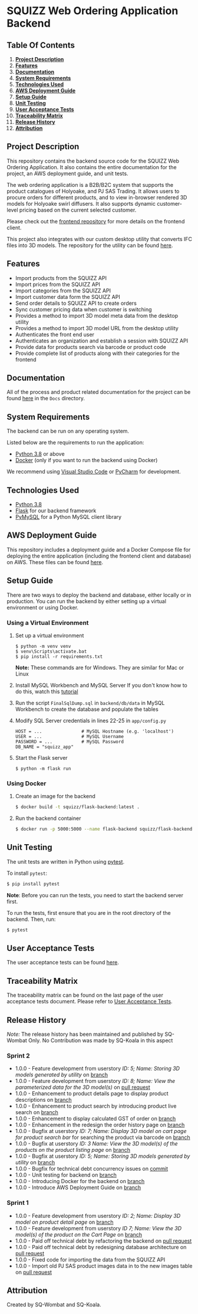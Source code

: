 # SQUIZZ Web Ordering Application Backend

## Table Of Contents
1. **[Project Description](#Project-Description)**
2. **[Features](#Features)**
3. **[Documentation](#Documentation)**
4. **[System Requirements](#System-Requirements)**
5. **[Technologies Used](#Technologies-Used)**
6. **[AWS Deployment Guide](#AWS-Deployment-Guide)**
7. **[Setup Guide](#Setup-Guide)**
8. **[Unit Testing](#Unit-Testing)**
9. **[User Acceptance Tests](#User-Acceptance-Tests)**
10. **[Traceability Matrix](#Traceability-Matrix)**
11. **[Release History](#Release-History)**
12. **[Attribution](#Attribution)**

## Project Description
This repository contains the backend source code for the SQUIZZ Web Ordering Application. It also contains the entire documentation for the project, an AWS deployment guide, and unit tests.

The web ordering application is a B2B/B2C system that supports the product catalogues of Holyoake, and PJ SAS Trading. It allows users to procure orders for different products, and to view in-browser rendered 3D models for Holyoake swirl diffusers. It also supports dynamic customer-level pricing based on the current selected customer.

Please check out the [frontend repository](https://github.com/ansabkhaliq/frontend) for more details on the frontend client.

This project also integrates with our custom desktop utility that converts IFC files into 3D models. The repository for the utility can be found [here](https://github.com/ansabkhaliq/IFCConverto).

## Features
* Import products from the SQUIZZ API
* Import prices from the SQUIZZ API
* Import categories from the SQUIZZ API
* Import customer data form the SQUIZZ API
* Send order details to SQUIZZ API to create orders
* Sync customer pricing data when customer is switching
* Provides a method to import 3D model meta data from the desktop utility
* Provides a method to import 3D model URL from the desktop utility
* Authenticates the front end user
* Authenticates an organization and establish a session with SQUIZZ API
* Provide data for products search via barcode or product code
* Provide complete list of products along with their categories for the frontend

## Documentation
All of the process and product related documentation for the project can be found [here](./Docs) in the `Docs` directory.

## System Requirements
The backend can be run on any operating system.

Listed below are the requirements to run the application:
* [Python 3.8](https://www.python.org/) or above
* [Docker](https://www.docker.com/) (only if you want to run the backend using Docker) 

We recommend using [Visual Studio Code](https://code.visualstudio.com/download) or [PyCharm](https://www.jetbrains.com/pycharm/) for development.

## Technologies Used
* [Python 3.8](https://www.python.org/)
* [Flask](https://flask.palletsprojects.com/) for our backend framework
* [PyMySQL](https://pymysql.readthedocs.io/en/latest/) for a Python MySQL client library

## AWS Deployment Guide
This repository includes a deployment guide and a Docker Compose file for deploying the entire application (including the frontend client and database) on AWS. These files can be found [here](./deployment).

## Setup Guide
There are two ways to deploy the backend and database, either locally or in production. You can run the backend by either setting up a virtual environment or using Docker.

### Using a Virtual Environment
 1. Set up a virtual environment
    ```
    $ python -m venv venv
    $ venv\Scripts\activate.bat
    $ pip install -r requirements.txt
    ```
    **Note:** These commands are for Windows. They are similar for Mac or Linux

2. Install MySQL Workbench and MySQL Server
  If you don't know how to do this, watch this [tutorial](https://www.youtube.com/watch?v=u96rVINbAUI)

3. Run the script `FinalSqlDump.sql` in `backend/db/data` in MySQL Workbench to create the database and populate the tables

4. Modify SQL Server credentials in lines 22-25 in `app/config.py`
    ```
    HOST = ...               # MySQL Hostname (e.g. 'localhost')
    USER = ...               # MySQL Username
    PASSWORD = ...           # MySQL Password
    DB_NAME = "squizz_app"
    ```
5. Start the Flask server
    ```
    $ python -m flask run
    ```

### Using Docker
1. Create an image for the backend
    ```bash
    $ docker build -t squizz/flask-backend:latest .
    ```

2. Run the backend container
    ```bash
    $ docker run -p 5000:5000 --name flask-backend squizz/flask-backend:latest
    ```

## Unit Testing
The unit tests are written in Python using [pytest](https://docs.pytest.org/en/stable/).

To install `pytest`:
```bash
$ pip install pytest
```
**Note**: Before you can run the tests, you need to start the backend server first.

To run the tests, first ensure that you are in the root directory of the backend. Then, run:
```bash
$ pytest
```

## User Acceptance Tests
The user acceptance tests can be found [here](https://github.com/ansabkhaliq/backend/blob/master/Test%20Cases%20Docs/Test%20Cases%20Report.pdf).


## Traceability Matrix
The traceability matrix can be found on the last page of the user acceptance tests document. Please refer to [User Acceptance Tests](#User-Acceptance-Tests).

## Release History
*Note:* The release history has been maintained and published by SQ-Wombat Only. No Contribution was made by SQ-Koala in this aspect
### Sprint 2
* 1.0.0 - Feature development from userstory *ID: 5; Name: Storing 3D models generated by utility* on [branch](https://github.com/ansabkhaliq/backend/tree/importModel)
* 1.0.0 - Feature development from userstory *ID: 8; Name: View the parameterized data for the 3D model(s)* on [pull request](https://github.com/ansabkhaliq/backend/pull/15)
* 1.0.0 - Enhancement to product details page to display product descriptions on [branch](https://github.com/ansabkhaliq/backend/tree/ProductDetailPage)
* 1.0.0 - Enhancement to product search by introducing product live search on [branch](https://github.com/ansabkhaliq/backend/tree/ProductLiveSearch)
* 1.0.0 - Enhancement to display calculated GST of order on [branch](https://github.com/ansabkhaliq/backend/tree/DisplayGST)
* 1.0.0 - Enhancement in the redesign the order history page on [branch](https://github.com/ansabkhaliq/backend/tree/OrderHistoryRedesign)
* 1.0.0 - Bugfix at userstory *ID: 7; Name: Display 3D model on cart page for product search bar* for searching the product via barcode on [branch](https://github.com/ansabkhaliq/backend/tree/BugfixProductCode)
* 1.0.0 - Bugfix at userstory *ID: 3 Name: View the 3D model(s) of the products on the product listing page* on [branch](https://github.com/ansabkhaliq/backend/tree/BugFixNoPrice)
* 1.0.0 - Bugfix at userstory *ID: 5; Name: Storing 3D models generated by utility* on [branch](https://github.com/ansabkhaliq/backend/tree/Update3DModelLinkBugFix)
* 1.0.0 - Bugfix for technical debt concurrency issues on [commit](https://github.com/ansabkhaliq/backend/commit/fa76e41113e9a83227d12f6260872d814c691b78)
* 1.0.0 - Unit testing for backend on [branch](https://github.com/ansabkhaliq/backend/tree/UnitTesting)
* 1.0.0 - Introducing Docker for the backend on [branch](https://github.com/ansabkhaliq/backend/tree/DockerizeBackend)
* 1.0.0 - Introduce AWS Deployment Guide on [branch](https://github.com/ansabkhaliq/backend/tree/DeploymentGuide)

### Sprint 1
* 1.0.0 - Feature development from userstory *ID: 2; Name: Display 3D model on product detail page* on [branch](https://github.com/ansabkhaliq/backend/tree/ProductDetailPage)
* 1.0.0 - Feature development from userstory *ID 7; Name: View the 3D model(s) of the product on the Cart Page* on [branch](https://github.com/ansabkhaliq/backend/tree/CartPage)
* 1.0.0 - Paid off technical debt by refactoring the backend on [pull request](https://github.com/ansabkhaliq/backend/pull/1)
* 1.0.0 - Paid off technical debt by redesigning database architecture on [pull request](https://github.com/ansabkhaliq/backend/pull/1)
* 1.0.0 - Fixed code for importing the data from the SQUIZZ API
* 1.0.0 - Import old PJ SAS product images data in to the new images table on [pull request](https://github.com/ansabkhaliq/backend/pull/3)

## Attribution
Created by SQ-Wombat and SQ-Koala.
